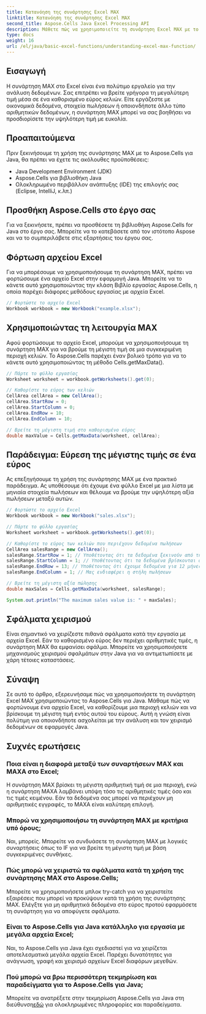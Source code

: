 ```yaml
---
title: Κατανόηση της συνάρτησης Excel MAX
linktitle: Κατανόηση της συνάρτησης Excel MAX
second_title: Aspose.Cells Java Excel Processing API
description: Μάθετε πώς να χρησιμοποιείτε τη συνάρτηση Excel MAX με το Aspose.Cells για Java. Ανακαλύψτε βήμα προς βήμα οδηγίες, παραδείγματα κώδικα και συχνές ερωτήσεις σε αυτό το περιεκτικό σεμινάριο.
type: docs
weight: 16
url: /el/java/basic-excel-functions/understanding-excel-max-function/
---
```


## Εισαγωγή

Η συνάρτηση MAX στο Excel είναι ένα πολύτιμο εργαλείο για την ανάλυση δεδομένων. Σας επιτρέπει να βρείτε γρήγορα τη μεγαλύτερη τιμή μέσα σε ένα καθορισμένο εύρος κελιών. Είτε εργάζεστε με οικονομικά δεδομένα, στοιχεία πωλήσεων ή οποιονδήποτε άλλο τύπο αριθμητικών δεδομένων, η συνάρτηση MAX μπορεί να σας βοηθήσει να προσδιορίσετε την υψηλότερη τιμή με ευκολία.

## Προαπαιτούμενα

Πριν ξεκινήσουμε τη χρήση της συνάρτησης MAX με το Aspose.Cells για Java, θα πρέπει να έχετε τις ακόλουθες προϋποθέσεις:

- Java Development Environment (JDK)
- Aspose.Cells για βιβλιοθήκη Java
- Ολοκληρωμένο περιβάλλον ανάπτυξης (IDE) της επιλογής σας (Eclipse, IntelliJ, κ.λπ.)

## Προσθήκη Aspose.Cells στο έργο σας

Για να ξεκινήσετε, πρέπει να προσθέσετε τη βιβλιοθήκη Aspose.Cells for Java στο έργο σας. Μπορείτε να το κατεβάσετε από τον ιστότοπο Aspose και να το συμπεριλάβετε στις εξαρτήσεις του έργου σας.

## Φόρτωση αρχείου Excel

Για να μπορέσουμε να χρησιμοποιήσουμε τη συνάρτηση MAX, πρέπει να φορτώσουμε ένα αρχείο Excel στην εφαρμογή Java. Μπορείτε να το κάνετε αυτό χρησιμοποιώντας την κλάση Βιβλίο εργασίας Aspose.Cells, η οποία παρέχει διάφορες μεθόδους εργασίας με αρχεία Excel.

```java
// Φορτώστε το αρχείο Excel
Workbook workbook = new Workbook("example.xlsx");
```

## Χρησιμοποιώντας τη λειτουργία MAX

Αφού φορτώσουμε το αρχείο Excel, μπορούμε να χρησιμοποιήσουμε τη συνάρτηση MAX για να βρούμε τη μέγιστη τιμή σε μια συγκεκριμένη περιοχή κελιών. Το Aspose.Cells παρέχει έναν βολικό τρόπο για να το κάνετε αυτό χρησιμοποιώντας τη μέθοδο Cells.getMaxData().

```java
// Πάρτε το φύλλο εργασίας
Worksheet worksheet = workbook.getWorksheets().get(0);

// Καθορίστε το εύρος των κελιών
CellArea cellArea = new CellArea();
cellArea.StartRow = 0;
cellArea.StartColumn = 0;
cellArea.EndRow = 10;
cellArea.EndColumn = 10;

// Βρείτε τη μέγιστη τιμή στο καθορισμένο εύρος
double maxValue = Cells.getMaxData(worksheet, cellArea);
```

## Παράδειγμα: Εύρεση της μέγιστης τιμής σε ένα εύρος

Ας επεξηγήσουμε τη χρήση της συνάρτησης MAX με ένα πρακτικό παράδειγμα. Ας υποθέσουμε ότι έχουμε ένα φύλλο Excel με μια λίστα με μηνιαία στοιχεία πωλήσεων και θέλουμε να βρούμε την υψηλότερη αξία πωλήσεων μεταξύ αυτών.

```java
// Φορτώστε το αρχείο Excel
Workbook workbook = new Workbook("sales.xlsx");

// Πάρτε το φύλλο εργασίας
Worksheet worksheet = workbook.getWorksheets().get(0);

// Καθορίστε το εύρος των κελιών που περιέχουν δεδομένα πωλήσεων
CellArea salesRange = new CellArea();
salesRange.StartRow = 1; // Υποθέτοντας ότι τα δεδομένα ξεκινούν από τη σειρά 2
salesRange.StartColumn = 1; // Υποθέτοντας ότι τα δεδομένα βρίσκονται στη δεύτερη στήλη
salesRange.EndRow = 13; // Υποθέτοντας ότι έχουμε δεδομένα για 12 μήνες
salesRange.EndColumn = 1; // Μας ενδιαφέρει η στήλη πωλήσεων

// Βρείτε τη μέγιστη αξία πώλησης
double maxSales = Cells.getMaxData(worksheet, salesRange);

System.out.println("The maximum sales value is: " + maxSales);
```

## Σφάλματα χειρισμού

Είναι σημαντικό να χειρίζεστε πιθανά σφάλματα κατά την εργασία με αρχεία Excel. Εάν το καθορισμένο εύρος δεν περιέχει αριθμητικές τιμές, η συνάρτηση MAX θα εμφανίσει σφάλμα. Μπορείτε να χρησιμοποιήσετε μηχανισμούς χειρισμού σφαλμάτων στην Java για να αντιμετωπίσετε με χάρη τέτοιες καταστάσεις.

## Σύναψη

Σε αυτό το άρθρο, εξερευνήσαμε πώς να χρησιμοποιήσετε τη συνάρτηση Excel MAX χρησιμοποιώντας το Aspose.Cells για Java. Μάθαμε πώς να φορτώνουμε ένα αρχείο Excel, να καθορίζουμε μια περιοχή κελιών και να βρίσκουμε τη μέγιστη τιμή εντός αυτού του εύρους. Αυτή η γνώση είναι πολύτιμη για οποιονδήποτε ασχολείται με την ανάλυση και τον χειρισμό δεδομένων σε εφαρμογές Java.

## Συχνές ερωτήσεις

### Ποια είναι η διαφορά μεταξύ των συναρτήσεων MAX και MAXA στο Excel;

Η συνάρτηση MAX βρίσκει τη μέγιστη αριθμητική τιμή σε μια περιοχή, ενώ η συνάρτηση MAXA λαμβάνει υπόψη τόσο τις αριθμητικές τιμές όσο και τις τιμές κειμένου. Εάν τα δεδομένα σας μπορεί να περιέχουν μη αριθμητικές εγγραφές, το MAXA είναι καλύτερη επιλογή.

### Μπορώ να χρησιμοποιήσω τη συνάρτηση MAX με κριτήρια υπό όρους;

Ναι, μπορείς. Μπορείτε να συνδυάσετε τη συνάρτηση MAX με λογικές συναρτήσεις όπως το IF για να βρείτε τη μέγιστη τιμή με βάση συγκεκριμένες συνθήκες.

### Πώς μπορώ να χειριστώ τα σφάλματα κατά τη χρήση της συνάρτησης MAX στο Aspose.Cells;

Μπορείτε να χρησιμοποιήσετε μπλοκ try-catch για να χειριστείτε εξαιρέσεις που μπορεί να προκύψουν κατά τη χρήση της συνάρτησης MAX. Ελέγξτε για μη αριθμητικά δεδομένα στο εύρος προτού εφαρμόσετε τη συνάρτηση για να αποφύγετε σφάλματα.

### Είναι το Aspose.Cells για Java κατάλληλο για εργασία με μεγάλα αρχεία Excel;

Ναι, το Aspose.Cells για Java έχει σχεδιαστεί για να χειρίζεται αποτελεσματικά μεγάλα αρχεία Excel. Παρέχει δυνατότητες για ανάγνωση, γραφή και χειρισμό αρχείων Excel διαφόρων μεγεθών.

### Πού μπορώ να βρω περισσότερη τεκμηρίωση και παραδείγματα για το Aspose.Cells για Java;

 Μπορείτε να ανατρέξετε στην τεκμηρίωση Aspose.Cells για Java στη διεύθυνση[εδώ](https://reference.aspose.com/cells/java/) για ολοκληρωμένες πληροφορίες και παραδείγματα.